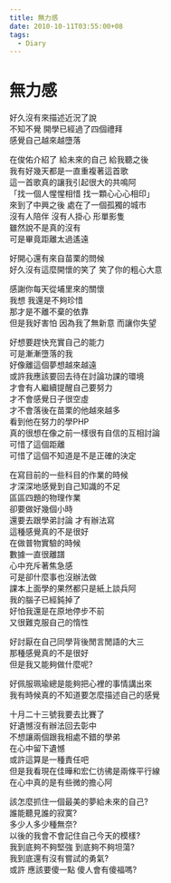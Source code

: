 ```yaml
---
title: 無力感
date: 2010-10-11T03:55:00+08
tags:
  - Diary
---
```

# 無力感

好久沒有來描述近況了說  
不知不覺 開學已經過了四個禮拜  
感覺自己越來越墮落  
  
在俊佑介紹了 給未來的自己 給我聽之後  
我有好幾天都是一直重複著這首歌  
這一首歌真的讓我引起很大的共鳴阿  
「找一個人惺惺相惜 找一顆心心心相印」  
來到了中興之後 處在了一個孤獨的城市  
沒有人陪伴 沒有人掛心 形單影隻  
雖然說不是真的沒有  
可是畢竟距離太過遙遠  
  
好開心還有來自苗栗的問候  
好久沒有這麼開懷的笑了 笑了你的粗心大意

感謝你每天從埔里來的關懷  
我想 我還是不夠珍惜  
那才是不離不棄的依靠  
但是我好害怕 因為我了無新意 而讓你失望  
  
好想要趕快充實自己的能力  
可是漸漸墮落的我  
好像離這個夢想越來越遠  
或許我應該要回去待在討論功課的環境  
才會有人繼續提醒自己要努力  
才不會感覺日子很空虛  
才不會落後在苗栗的他越來越多  
看到他在努力的學PHP  
真的很想在像之前一樣很有自信的互相討論  
可惜了這個距離  
可惜了這個不知道是不是正確的決定  
  
在寫目前的一些科目的作業的時候  
才深深地感覺到自己知識的不足  
區區四題的物理作業  
卻要做好幾個小時  
還要去跟學弟討論 才有辦法寫  
這種感覺真的不是很好  
在做普物實驗的時候  
數據一直很離譜  
心中充斥著焦急感  
可是卻什麼事也沒辦法做  
課本上面學的果然都只是紙上談兵阿  
我的腦子已經鈍掉了   
好怕我還是在原地停步不前  
又很難克服自己的惰性   
  
好討厭在自己同學背後閒言閒語的大三  
那種感覺真的不是很好  
但是我又能夠做什麼呢?  
  
好佩服珮瑜總是能夠把心裡的事情講出來  
我有時候真的不知道要怎麼描述自己的感覺  
  
十月二十三號我要去比賽了  
好遺憾沒有辦法回去彰中  
不想讓兩個跟我相處不錯的學弟  
在心中留下遺憾  
或許這算是一種責任吧  
但是我看現在佳曄和宏仁彷彿是兩條平行線  
在心中真的是有些微的擔心阿  
  
該怎麼抓住一個最美的夢給未來的自己?  
誰能聽見誰的寂寞?  
多少人多少種無奈?  
以後的我會不會記住自己今天的模樣?  
我到底夠不夠堅強 到底夠不夠坦蕩?  
我到底還有沒有嘗試的勇氣?  
或許 應該要傻一點 傻人會有傻福嗎?
